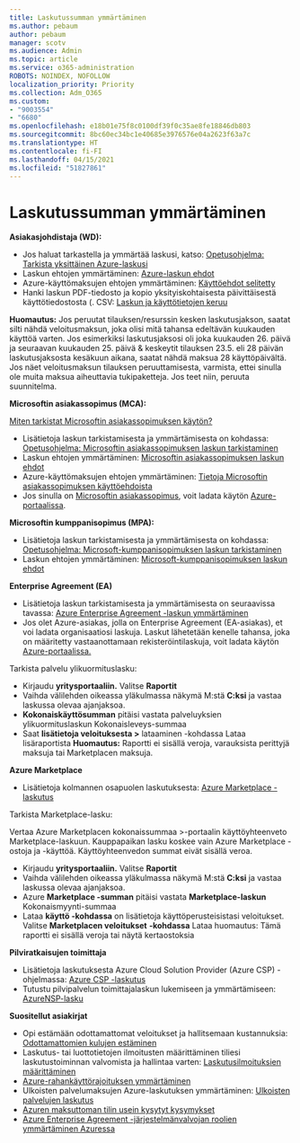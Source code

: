 ```yaml
---
title: Laskutussumman ymmärtäminen
ms.author: pebaum
author: pebaum
manager: scotv
ms.audience: Admin
ms.topic: article
ms.service: o365-administration
ROBOTS: NOINDEX, NOFOLLOW
localization_priority: Priority
ms.collection: Adm_O365
ms.custom:
- "9003554"
- "6680"
ms.openlocfilehash: e18b01e75f8c0100df39f0c35ae8fe18846db803
ms.sourcegitcommit: 8bc60ec34bc1e40685e3976576e04a2623f63a7c
ms.translationtype: HT
ms.contentlocale: fi-FI
ms.lasthandoff: 04/15/2021
ms.locfileid: "51827861"
---
```

# <a name="understand-billing-amount"></a>Laskutussumman ymmärtäminen

**Asiakasjohdistaja (WD):**

- Jos haluat tarkastella ja ymmärtää laskusi, katso: [Opetusohjelma: Tarkista yksittäinen Azure-laskusi](https://docs.microsoft.com/azure/cost-management-billing/understand/review-individual-bill?WT.mc_id=Portal-Microsoft_Azure_Support)
- Laskun ehtojen ymmärtäminen: [Azure-laskun ehdot](https://docs.microsoft.com/azure/cost-management-billing/understand/understand-invoice?WT.mc_id=Portal-Microsoft_Azure_Support)
- Azure-käyttömaksujen ehtojen ymmärtäminen: [Käyttöehdot selitetty](https://docs.microsoft.com/azure/cost-management-billing/understand/understand-usage?WT.mc_id=Portal-Microsoft_Azure_Support)
- Hanki laskun PDF-tiedosto ja kopio yksityiskohtaisesta päivittäisestä käyttötiedostosta (. CSV: [Laskun ja käyttötietojen keruu](https://docs.microsoft.com/azure/billing/billing-download-azure-invoice-daily-usage-date?WT.mc_id=Portal-Microsoft_Azure_Support)

**Huomautus:** Jos peruutat tilauksen/resurssin kesken laskutusjakson, saatat silti nähdä veloitusmaksun, joka olisi mitä tahansa edeltävän kuukauden käyttöä varten. Jos esimerkiksi laskutusjaksosi oli joka kuukauden 26. päivä ja seuraavan kuukauden 25. päivä & keskeytit tilauksen 23.5. eli 28 päivän laskutusjaksosta kesäkuun aikana, saatat nähdä maksua 28 käyttöpäivältä. Jos näet veloitusmaksun tilauksen peruuttamisesta, varmista, ettei sinulla ole muita maksua aiheuttavia tukipaketteja. Jos teet niin, peruuta suunnitelma.

**Microsoftin asiakassopimus (MCA):**

[Miten tarkistat Microsoftin asiakassopimuksen käytön?](https://docs.microsoft.com/azure/cost-management-billing/manage/download-azure-invoice-daily-usage-date?WT.mc_id=Portal-Microsoft_Azure_Support#check-access-to-a-microsoft-customer-agreement)

- Lisätietoja laskun tarkistamisesta ja ymmärtämisesta on kohdassa: [Opetusohjelma: Microsoftin asiakassopimuksen laskun tarkistaminen](https://docs.microsoft.com/azure/cost-management-billing/understand/review-customer-agreement-bill?WT.mc_id=Portal-Microsoft_Azure_Support)
- Laskun ehtojen ymmärtäminen: [Microsoftin asiakassopimuksen laskun ehdot](https://docs.microsoft.com/azure/cost-management-billing/understand/mca-understand-your-invoice?WT.mc_id=Portal-Microsoft_Azure_Support)
- Azure-käyttömaksujen ehtojen ymmärtäminen: [Tietoja Microsoftin asiakassopimuksen käyttöehdoista](https://docs.microsoft.com/azure/cost-management-billing/understand/mca-understand-your-usage?WT.mc_id=Portal-Microsoft_Azure_Support)
- Jos sinulla on [Microsoftin asiakassopimus](https://docs.microsoft.com/azure/cost-management-billing/manage/download-azure-invoice-daily-usage-date?WT.mc_id=Portal-Microsoft_Azure_Support#check-access-to-a-microsoft-customer-agreement), voit ladata käytön [Azure-portaalissa](https://portal.azure.com/).

**Microsoftin kumppanisopimus (MPA):**

- Lisätietoja laskun tarkistamisesta ja ymmärtämisesta on kohdassa: [Opetusohjelma: Microsoft-kumppanisopimuksen laskun tarkistaminen](https://docs.microsoft.com/azure/cost-management-billing/understand/review-partner-agreement-bill?WT.mc_id=Portal-Microsoft_Azure_Support)
- Laskun ehtojen ymmärtäminen: [Microsoft-kumppanisopimuksen laskun ehdot](https://docs.microsoft.com/azure/cost-management-billing/understand/mpa-invoice-terms?WT.mc_id=Portal-Microsoft_Azure_Support)

**Enterprise Agreement (EA)**

- Lisätietoja laskun tarkistamisesta ja ymmärtämisesta on seuraavissa tavassa: [Azure Enterprise Agreement -laskun ymmärtäminen](https://docs.microsoft.com/azure/cost-management-billing/understand/review-enterprise-agreement-bill?WT.mc_id=Portal-Microsoft_Azure_Support)
- Jos olet Azure-asiakas, jolla on Enterprise Agreement (EA-asiakas), et voi ladata organisaatiosi laskuja. Laskut lähetetään kenelle tahansa, joka on määritetty vastaanottamaan rekisteröintilaskuja, voit ladata käytön [Azure-portaalissa.](https://portal.azure.com/)

Tarkista palvelu ylikuormituslasku:

- Kirjaudu **yritysportaaliin.** Valitse **Raportit**
- Vaihda välilehden oikeassa yläkulmassa näkymä M:stä **C:ksi** ja vastaa laskussa olevaa ajanjaksoa. 
- **Kokonaiskäyttösumman** pitäisi vastata  palveluyksien ylikuormituslaskun Kokonaisleveys-summaa
- Saat **lisätietoja veloituksesta >** lataaminen -kohdassa Lataa lisäraportista **Huomautus:** Raportti ei sisällä veroja, varauksista perittyjä maksuja tai Marketplacen maksuja.

**Azure Marketplace**

- Lisätietoja kolmannen osapuolen laskutuksesta: [Azure Marketplace -laskutus](https://docs.microsoft.com/azure/billing/billing-understand-your-azure-marketplace-charges?WT.mc_id=Portal-Microsoft_Azure_Support)

Tarkista Marketplace-lasku:

Vertaa Azure Marketplacen kokonaissummaa >-portaalin käyttöyhteenveto Marketplace-laskuun. Kauppapaikan lasku koskee vain Azure Marketplace -ostoja ja -käyttöä. Käyttöyhteenvedon summat eivät sisällä veroa.

- Kirjaudu **yritysportaaliin.** Valitse **Raportit**
- Vaihda välilehden oikeassa yläkulmassa näkymä M:stä **C:ksi** ja vastaa laskussa olevaa ajanjaksoa. 
- Azure **Marketplace -summan** pitäisi vastata **Marketplace-laskun** Kokonaismyynti-summaa
- Lataa **käyttö -kohdassa** on lisätietoja käyttöperusteisistasi veloitukset. Valitse **Marketplacen veloitukset** **-kohdassa** Lataa huomautus: Tämä raportti ei sisällä veroja tai näytä kertaostoksia

**Pilviratkaisujen toimittaja**

- Lisätietoja laskutuksesta Azure Cloud Solution Provider (Azure CSP) -ohjelmassa: [Azure CSP -laskutus](https://docs.microsoft.com/azure/cloud-solution-provider/billing/azure-csp-billing-overview?WT.mc_id=Portal-Microsoft_Azure_Support)
- Tutustu pilvipalvelun toimittajalaskun lukemiseen ja ymmärtämiseen: [AzureNSP-lasku](https://docs.microsoft.com/azure/cloud-solution-provider/billing/azure-csp-invoice?WT.mc_id=Portal-Microsoft_Azure_Support)

**Suositellut asiakirjat**

- Opi estämään odottamattomat veloitukset ja hallitsemaan kustannuksia: [Odottamattomien kulujen estäminen](https://docs.microsoft.com/azure/cost-management-billing/manage/getting-started?WT.mc_id=Portal-Microsoft_Azure_Support)
- Laskutus- tai luottotietojen ilmoitusten määrittäminen tiliesi laskutustoiminnan valvomista ja hallintaa varten: [Laskutusilmoituksien määrittäminen](https://docs.microsoft.com/azure/cost-management-billing/costs/cost-mgt-alerts-monitor-usage-spending?WT.mc_id=Portal-Microsoft_Azure_Support)
- [Azure-rahankäyttörajoituksen ymmärtäminen](https://docs.microsoft.com/azure/cost-management-billing/manage/spending-limit?WT.mc_id=Portal-Microsoft_Azure_Support)
- Ulkoisten palvelumaksujen Azure-laskutuksen ymmärtäminen: [Ulkoisten palvelujen laskutus](https://docs.microsoft.com/azure/cost-management-billing/understand/understand-azure-marketplace-charges?WT.mc_id=Portal-Microsoft_Azure_Support)
- [Azuren maksuttoman tilin usein kysytyt kysymykset](https://azure.microsoft.com/free/free-account-faq/)
- [Azure Enterprise Agreement -järjestelmänvalvojan roolien ymmärtäminen Azuressa](https://docs.microsoft.com/azure/cost-management-billing/manage/understand-ea-roles?WT.mc_id=Portal-Microsoft_Azure_Support)